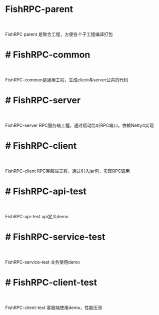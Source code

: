 # FishRPC-parent</br></br>
FishRPC parent 是聚合工程，方便各个子工程编译打包</br>
# # FishRPC-common</br></br>
FishRPC-common是通用工程，生成client与server公共的代码</br>
# # FishRPC-server</br></br>
FishRPC-server RPC服务端工程，通过启动监听RPC端口，依赖Netty4实现</br>
# # FishRPC-client</br></br>
FishRPC-client RPC客服端工程，通过引入jar包，实现RPC调用</br>
# # FishRPC-api-test</br></br>
FishRPC-api-test api定义demo</br>
# # FishRPC-service-test </br></br>
FishRPC-service-test 业务使用demo</br>
# # FishRPC-client-test</br></br>
FishRPC-client-test 客服端使用demo，性能压测</br>

